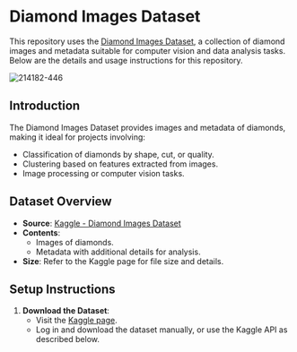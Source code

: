 # Diamond Images Dataset

This repository uses the [Diamond Images Dataset](https://www.kaggle.com/datasets/aayushpurswani/diamond-images-dataset), a collection of diamond images and metadata suitable for computer vision and data analysis tasks. Below are the details and usage instructions for this repository.

![214182-446](https://github.com/user-attachments/assets/84e63053-c414-4abd-9d60-f50c2471cb49) 

## Introduction

The Diamond Images Dataset provides images and metadata of diamonds, making it ideal for projects involving:

- Classification of diamonds by shape, cut, or quality.
- Clustering based on features extracted from images.
- Image processing or computer vision tasks.

## Dataset Overview

- **Source**: [Kaggle - Diamond Images Dataset](https://www.kaggle.com/datasets/aayushpurswani/diamond-images-dataset)
- **Contents**:
  - Images of diamonds.
  - Metadata with additional details for analysis.
- **Size**: Refer to the Kaggle page for file size and details.

## Setup Instructions

1. **Download the Dataset**:
   - Visit the [Kaggle page](https://www.kaggle.com/datasets/aayushpurswani/diamond-images-dataset).
   - Log in and download the dataset manually, or use the Kaggle API as described below.

